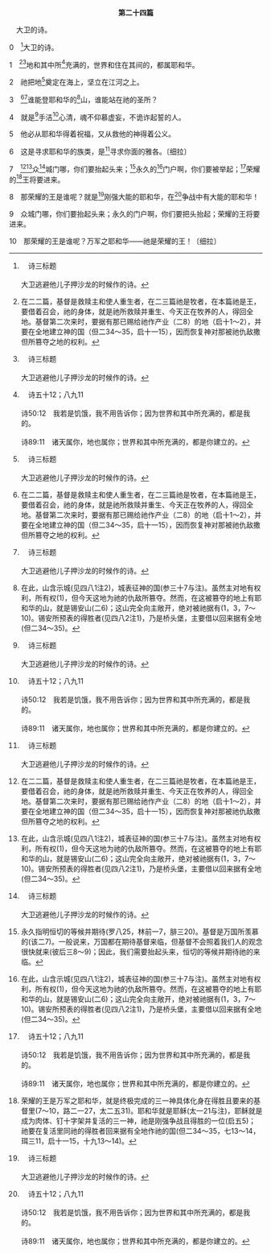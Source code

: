 <p style="text-align:center;font-weight:bold;">第二十四篇</p>

<a name="0">

<span id="spsm">　大卫的诗。

0　[^a]大卫的诗。

[^a]:　诗三标题<br><br>大卫逃避他儿子押沙龙的时候作的诗。

1　[^1][^a]地和其中所[^b]充满的，世界和住在其间的，都属耶和华。

[^1]:在二二篇，基督是救赎主和使人重生者，在二三篇祂是牧者，在本篇祂是王，要借着召会，祂的身体，就是祂所救赎并重生、今天正在牧养的人，得回全地。基督第二次来时，要据有那已赐给祂作产业（二8）的地（启十1～2），并要在全地建立神的国（但二34～35，启十一15），因而恢复神对那被祂仇敌撒但所篡夺之地的权利。

[^a]:　出九29；十九5；申十14；三三16；林前十26<br><br>出9:29　摩西对他说，我一出城，就要向耶和华伸开双手祷告；雷必止住，也不再有冰雹，叫你知道全地都是耶和华的。<br><br>出19:5　如今你们若实在听从我的话，遵守我的约，就要在万民中作我自己的珍宝，因为全地都是我的。<br><br>申10:14　看哪，天和天上的天，地和地上的一切，都属耶和华你的神。<br><br>申33:16　得地和其中所充满的宝物，并住在荆棘中者的喜悦。愿这些福都临到约瑟的头上，临到那与弟兄迥别之人的顶上。<br><br>林前10:26　因为地和地的丰满，都属于主。

[^b]:　诗五十12；八九11<br><br>诗50:12　我若是饥饿，我不用告诉你；因为世界和其中所充满的，都是我的。<br><br>诗89:11　诸天属你，地也属你；世界和其中所充满的，都是你建立的。

2　祂把地[^a]奠定在海上，坚立在江河之上。

[^a]:　创一9；伯三八4；6；诗一〇二25；一三六6；彼后三5<br><br>创1:9　神说，天以下的水要聚在一处，使旱地露出来；事就这样成了。<br><br>伯38:4　我立大地根基的时候，你在哪里？你若有聪明，只管告诉我。<br><br>伯38:6　地的基础置于何物之上？地的角石是谁安放的？<br><br>诗102:25　你起初立了地的根基，诸天也是你手的工作。<br><br>诗136:6　要称谢那铺地在水以上的，因祂的慈爱永远长存；<br><br>彼后3:5　他们故意不理这件事，就是从太古凭神的话有了诸天，和出于水并借着水存立的地。

3　[^1][^a]谁能登耶和华的[^2]山，谁能站在祂的圣所？

[^1]:1～2节论到神的国，乃是照着神圣的观念。在3～6节，大卫回到守律法的天然观念；这观念与神的国无关。这再次显明诗篇里两种观念—属人的观念与神圣的观念—混杂在一起。见一1注1二、三段，十五2注1。

[^2]:在此，山含示城(见四八1注2)，城表征神的国(参三十7与注)。虽然主对地有权利，所有权(1)，但今天这地为祂的仇敌所篡夺。然而，在这被篡夺的地上有耶和华的山，就是锡安山(二6)；这山完全向主敞开，绝对被祂据有(1，3，7～10)。锡安所预表的得胜者(见四八2注1)，乃是桥头堡，主要借以回来据有全地(但二34～35)。

[^a]:　3～5：诗十五1～5；赛三三14～16<br><br>诗15:1　大卫的诗。<br><br>耶和华啊，谁能寄居你的帐幕？谁能住在你的圣山？<br><br>诗15:2　就是行为纯全，作事公义，从心里说实话的人。<br><br>诗15:3　他不以舌头谗谤人，不恶待朋友，也不随伙辱骂邻里。<br><br>诗15:4　他眼中藐视可弃绝的人，却尊重敬畏耶和华的人。他发了誓，虽然自己吃亏，也不更改。<br><br>诗15:5　他不放债取利，也不受贿赂以害无辜。行这些事的人，必永不动摇。<br><br>赛33:14　锡安中的罪人都惧怕；不虔敬的人被战兢抓住：我们中间谁能与吞灭的火同住？我们中间谁能与永远焚烧的火同住？<br><br>赛33:15　那行事公义，说话正直，弃绝欺压之财利，摆手不受贿赂，塞耳不听流血之事，闭眼不看邪恶之事的，<br><br>赛33:16　他必居高处；他的高台是磐石的坚垒；他的粮食必供应无缺，他的水源必确实可靠。

4　就是[^a]手洁[^b]心清，魂不仰慕虚妄，不诡诈起誓的人。

[^a]:　伯二二30<br><br>伯22:30　人非无辜，神尚且搭救他；因你手中清洁，你必蒙拯救。

[^b]:　诗七三1；太五8；提前一5；提后二22<br><br>诗73:1　亚萨的诗。<br><br>神实在善待以色列那些清心的人。<br><br>太5:8　清心的人有福了，因为他们必看见神。<br><br>提前1:5　这嘱咐的目的乃是爱，这爱是出于清洁的心、无亏的良心并无伪的信心。<br><br>提后2:22　你要逃避青年人的私欲，同那清心呼求主的人，竭力追求公义、信、爱、和平。

5　他必从耶和华得着祝福，又从救他的神得着公义。

6　这是寻求耶和华的族类，是[^a]寻求你面的雅各。〔细拉〕

[^a]:　代上十六11；诗二七8；一〇五4；来十一6<br><br>代上16:11　要寻求耶和华与祂的能力，时常寻求祂的面。<br><br>诗27:8　你说，你们当寻求我的面；那时我的心向你说，耶和华啊，你的面我正要寻求。<br><br>诗105:4　要寻求耶和华与祂的能力，时常寻求祂的面。<br><br>来11:6　人非有信，就不能得神的喜悦；因为到神面前来的人，必须信有神，且信祂赏赐那寻求祂的人。

7　[^1][^2]众[^a]城门哪，你们要抬起头来；[^3]永久的[^2]门户啊，你们要被举起；[^b]荣耀的[^4]王将要进来。

[^1]:7～10节延续1～2节的神圣观念，揭示得胜的基督在神永远的国里作要来的王。

[^2]:众城门是列国的城门，门户是百姓的家门。

[^3]:永久指明恒切的等候并期待(罗八25，林前一7，腓三20)。基督是万国所羡慕的(该二7)。一般说来，万国都在期待基督来临，但基督不会照着我们人的观念很快就来(彼后三8～9)；因此，我们需要抬起头来，恒切的等候并期待祂的来临。

[^4]:荣耀的王是万军之耶和华，就是终极完成的三一神具体化身在得胜且要来的基督里(7～10，路二一27，太二五31)。耶和华就是耶稣(太一21与注)，耶稣就是成为肉体、钉十字架并复活的三一神，祂是刚强争战且得胜的一位(启五5)；祂要在复活里同祂的得胜者回来据有全地作祂的国(但二34～35，七13～14，珥三11，启十一15，十九13～14)。

[^a]:　诗一一八19～20；赛二六2<br><br>诗118:19　你们要给我敞开义门：我要进去，称谢耶和华。<br><br>诗118:20　这是耶和华的门；义人要从这门进去。<br><br>赛26:2　当敞开城门，使持守忠信的公义国民得以进入。

[^b]:　林前二8<br><br>林前2:8　这智慧，这世代有权有位的人，并没有一个知道，因为他们若知道，就不会把荣耀的主钉十字架了。

8　那荣耀的王是谁呢？就是[^a]刚强大能的耶和华，在[^b]争战中有大能的耶和华！

[^a]:　申十17；诗五十1；林前十22<br><br>申10:17　因为耶和华你们的神是万神之神，万主之主，至大的神，有能力，又可畏，不以貌取人，也不受贿赂。<br><br>诗50:1　亚萨的诗。<br><br>大能者神耶和华，已经发言呼唤大地，从日出之地到日落之处。<br><br>林前10:22　我们可惹主的妒忌吗？难道我们比祂还强吗？

[^b]:　参出十五3<br><br>出15:3　耶和华是战士；祂的名是耶和华。

9　众城门哪，你们要抬起头来；永久的门户啊，你们要把头抬起；荣耀的王将要进来。

10　那荣耀的王是谁呢？万军之耶和华——祂是荣耀的王！〔细拉〕
